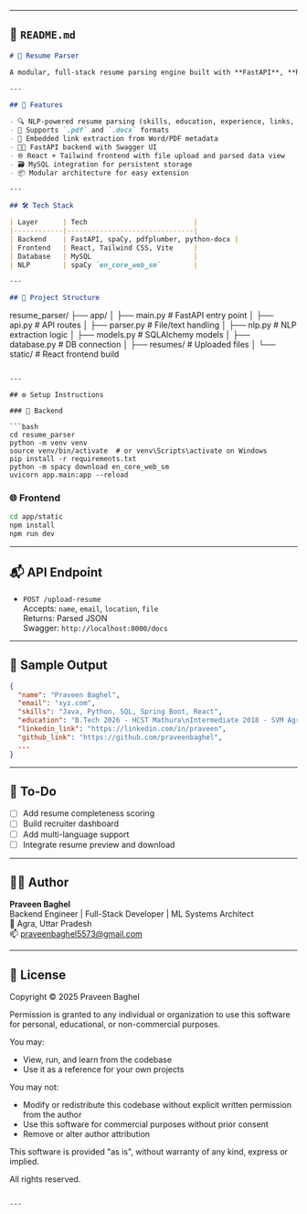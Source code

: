 

---

## 📄 `README.md`

```markdown
# 🧠 Resume Parser

A modular, full-stack resume parsing engine built with **FastAPI**, **React**, and **spaCy**. It extracts structured candidate data from `.pdf` and `.docx` resumes, stores it in a MySQL database, and displays it via a responsive frontend.

---

## 🚀 Features

- 🔍 NLP-powered resume parsing (skills, education, experience, links, etc.)
- 📄 Supports `.pdf` and `.docx` formats
- 🧠 Embedded link extraction from Word/PDF metadata
- 🧑‍💻 FastAPI backend with Swagger UI
- 🌐 React + Tailwind frontend with file upload and parsed data view
- 🗃️ MySQL integration for persistent storage
- 📦 Modular architecture for easy extension

---

## 🛠️ Tech Stack

| Layer      | Tech                          |
|------------|-------------------------------|
| Backend    | FastAPI, spaCy, pdfplumber, python-docx |
| Frontend   | React, Tailwind CSS, Vite     |
| Database   | MySQL                         |
| NLP        | spaCy `en_core_web_sm`        |

---

## 📁 Project Structure

```
resume_parser/
├── app/
│   ├── main.py          # FastAPI entry point
│   ├── api.py           # API routes
│   ├── parser.py        # File/text handling
│   ├── nlp.py           # NLP extraction logic
│   ├── models.py        # SQLAlchemy models
│   ├── database.py      # DB connection
│   ├── resumes/         # Uploaded files
│   └── static/          # React frontend build
```

---

## ⚙️ Setup Instructions

### 🔧 Backend

```bash
cd resume_parser
python -m venv venv
source venv/bin/activate  # or venv\Scripts\activate on Windows
pip install -r requirements.txt
python -m spacy download en_core_web_sm
uvicorn app.main:app --reload
```

### 🌐 Frontend

```bash
cd app/static
npm install
npm run dev
```

---

## 📬 API Endpoint

- `POST /upload-resume`  
  Accepts: `name`, `email`, `location`, `file`  
  Returns: Parsed JSON  
  Swagger: `http://localhost:8000/docs`

---

## 🧪 Sample Output

```json
{
  "name": "Praveen Baghel",
  "email": "xyz.com",
  "skills": "Java, Python, SQL, Spring Boot, React",
  "education": "B.Tech 2026 - HCST Mathura\nIntermediate 2018 - SVM Agra\nHigh School 2016 - NSSPS Agra",
  "linkedin_link": "https://linkedin.com/in/praveen",
  "github_link": "https://github.com/praveenbaghel",
  ...
}
```

---

## 📌 To-Do

- [ ] Add resume completeness scoring
- [ ] Build recruiter dashboard
- [ ] Add multi-language support
- [ ] Integrate resume preview and download

---

## 🧑‍💻 Author

**Praveen Baghel**  
Backend Engineer | Full-Stack Developer | ML Systems Architect  
📍 Agra, Uttar Pradesh  
📫 [praveenbaghel5573@gmail.com](mailto:praveenbaghel5573@gmail.com)

---

## 📄 License

Copyright © 2025 Praveen Baghel

Permission is granted to any individual or organization to use this software for personal, educational, or non-commercial purposes.

You may:
- View, run, and learn from the codebase
- Use it as a reference for your own projects

You may not:
- Modify or redistribute this codebase without explicit written permission from the author
- Use this software for commercial purposes without prior consent
- Remove or alter author attribution

This software is provided "as is", without warranty of any kind, express or implied.

All rights reserved.

```

---


